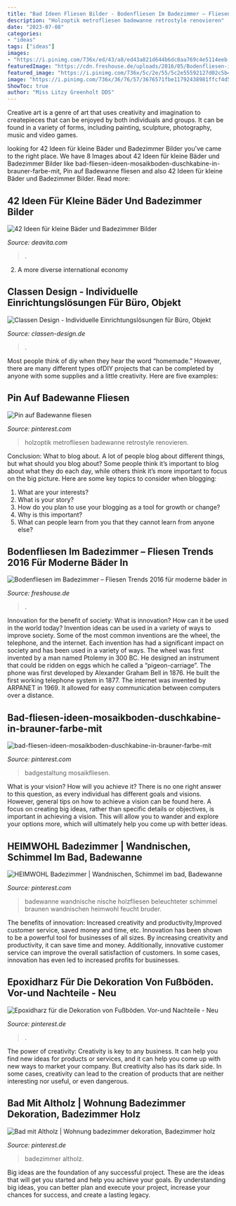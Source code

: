 ```yaml
---
title: "Bad Ideen Fliesen Bilder - Bodenfliesen Im Badezimmer – Fliesen Trends 2016 Für Moderne Bäder In"
description: "Holzoptik metrofliesen badewanne retrostyle renovieren"
date: "2023-07-08"
categories:
- "ideas"
tags: ["ideas"]
images:
- "https://i.pinimg.com/736x/ed/43/a8/ed43a821d644b6dc0aa769c4e5114eeb.jpg"
featuredImage: "https://cdn.freshouse.de/uploads/2016/05/Bodenfliesen-im-Badezimmer-–-Fliesen-Trends-2016-für-moderne-bäder-in-schwarzweiß-e1462474982375.jpg"
featured_image: "https://i.pinimg.com/736x/5c/2e/55/5c2e55592127d02c5b44b717ab4d6b26--walk-in.jpg"
image: "https://i.pinimg.com/736x/36/76/57/3676571fbe11792438981ffcf4d56041.jpg"
ShowToc: true
author: "Miss Litzy Greenholt DDS"
---
```



Creative art is a genre of art that uses creativity and imagination to createpieces that can be enjoyed by both individuals and groups. It can be found in a variety of forms, including painting, sculpture, photography, music and video games.

	

		
looking for 42 Ideen für kleine Bäder und Badezimmer Bilder you've came to the right place. We have 8 Images about 42 Ideen für kleine Bäder und Badezimmer Bilder like bad-fliesen-ideen-mosaikboden-duschkabine-in-brauner-farbe-mit, Pin auf Badewanne fliesen and also 42 Ideen für kleine Bäder und Badezimmer Bilder. Read more:
		
    
## 42 Ideen Für Kleine Bäder Und Badezimmer Bilder

<img loading=lazy src="http://deavita.com/wp-content/uploads/2014/09/kleines-bad-dusche-graue-fliesen-matt-duscheabtrennung-glaswand.jpg" onerror="this.onerror=null;this.src='https://tse2.mm.bing.net/th?id=OIP.Nepigpr4R3SxdHC7xPXrxQHaLb&amp;pid=15.1';" alt="42 Ideen für kleine Bäder und Badezimmer Bilder">

_Source: deavita.com_

>. 

	

2. A more diverse international economy 

    
## Classen Design - Individuelle Einrichtungslösungen Für Büro, Objekt

<img loading=lazy src="https://www.classen-design.de/de/UserFiles/106/de/galerie/20151124164614.jpg" onerror="this.onerror=null;this.src='https://tse3.mm.bing.net/th?id=OIP.qsDvYA117YNwDSUeYDXH_gHaLO&amp;pid=15.1';" alt="Classen Design - Individuelle Einrichtungslösungen für Büro, Objekt">

_Source: classen-design.de_

>. 

	

Most people think of diy when they hear the word “homemade.” However, there are many different types ofDIY projects that can be completed by anyone with some supplies and a little creativity. Here are five examples:

    
## Pin Auf Badewanne Fliesen

<img loading=lazy src="https://i.pinimg.com/736x/36/76/57/3676571fbe11792438981ffcf4d56041.jpg" onerror="this.onerror=null;this.src='https://tse1.mm.bing.net/th?id=OIP.l8JmtJ1UbDRr4HPURWaZ4AHaJ3&amp;pid=15.1';" alt="Pin auf Badewanne fliesen">

_Source: pinterest.com_

>holzoptik metrofliesen badewanne retrostyle renovieren. 

	

Conclusion: What to blog about.
A lot of people blog about different things, but what should you blog about? Some people think it’s important to blog about what they do each day, while others think it’s more important to focus on the big picture. Here are some key topics to consider when blogging:
1. What are your interests? 
2. What is your story? 
3. How do you plan to use your blogging as a tool for growth or change? 
4. Why is this important? 
5. What can people learn from you that they cannot learn from anyone else?

    
## Bodenfliesen Im Badezimmer – Fliesen Trends 2016 Für Moderne Bäder In

<img loading=lazy src="https://cdn.freshouse.de/uploads/2016/05/Bodenfliesen-im-Badezimmer-–-Fliesen-Trends-2016-für-moderne-bäder-in-schwarzweiß-e1462474982375.jpg" onerror="this.onerror=null;this.src='https://tse2.mm.bing.net/th?id=OIP.GZFUOY2POCdgTv-zqtdKswHaE5&amp;pid=15.1';" alt="Bodenfliesen im Badezimmer – Fliesen Trends 2016 für moderne bäder in">

_Source: freshouse.de_

>. 

	

Innovation for the benefit of society: What is innovation? How can it be used in the world today?
Invention ideas can be used in a variety of ways to improve society. Some of the most common inventions are the wheel, the telephone, and the internet. Each invention has had a significant impact on society and has been used in a variety of ways. The wheel was first invented by a man named Ptolemy in 300 BC. He designed an instrument that could be ridden on eggs which he called a “pigeon-carriage”. The phone was first developed by Alexander Graham Bell in 1876. He built the first working telephone system in 1877. The internet was invented by ARPANET in 1969. It allowed for easy communication between computers over a distance.

    
## Bad-fliesen-ideen-mosaikboden-duschkabine-in-brauner-farbe-mit

<img loading=lazy src="https://i.pinimg.com/736x/5c/2e/55/5c2e55592127d02c5b44b717ab4d6b26--walk-in.jpg" onerror="this.onerror=null;this.src='https://tse4.mm.bing.net/th?id=OIP.gCY32GpqsHEGuGTdLXqwpAHaLH&amp;pid=15.1';" alt="bad-fliesen-ideen-mosaikboden-duschkabine-in-brauner-farbe-mit">

_Source: pinterest.com_

>badgestaltung mosaikfliesen. 

	

What is your vision? How will you achieve it?
There is no one right answer to this question, as every individual has different goals and visions. However, general tips on how to achieve a vision can be found here. A focus on creating big ideas, rather than specific details or objectives, is important in achieving a vision. This will allow you to wander and explore your options more, which will ultimately help you come up with better ideas.

    
## HEIMWOHL Badezimmer | Wandnischen, Schimmel Im Bad, Badewanne

<img loading=lazy src="https://i.pinimg.com/736x/db/32/ca/db32ca596049197d8a1b0f606c4ff434.jpg" onerror="this.onerror=null;this.src='https://tse3.mm.bing.net/th?id=OIP.HvgKD5oPhipIadfrD1plNQHaJ3&amp;pid=15.1';" alt="HEIMWOHL Badezimmer | Wandnischen, Schimmel im bad, Badewanne">

_Source: pinterest.com_

>badewanne wandnische nische holzfliesen beleuchteter schimmel braunen wandnischen heimwohl feucht bruder. 

	

The benefits of innovation: Increased creativity and productivity,Improved customer service, saved money and time, etc.
Innovation has been shown to be a powerful tool for businesses of all sizes. By increasing creativity and productivity, it can save time and money. Additionally, innovative customer service can improve the overall satisfaction of customers. In some cases, innovation has even led to increased profits for businesses.

    
## Epoxidharz Für Die Dekoration Von Fußböden. Vor-und Nachteile - Neu

<img loading=lazy src="https://i.pinimg.com/736x/db/54/84/db5484948e5162fd5838a2c89521ef70.jpg" onerror="this.onerror=null;this.src='https://tse1.mm.bing.net/th?id=OIP.uDkdLTJl0wXLp17a2FyOgAHaFj&amp;pid=15.1';" alt="Epoxidharz für die Dekoration von Fußböden. Vor-und Nachteile - Neu">

_Source: pinterest.de_

>. 

	

The power of creativity:
Creativity is key to any business. It can help you find new ideas for products or services, and it can help you come up with new ways to market your company. But creativity also has its dark side. In some cases, creativity can lead to the creation of products that are neither interesting nor useful, or even dangerous.

    
## Bad Mit Altholz | Wohnung Badezimmer Dekoration, Badezimmer Holz

<img loading=lazy src="https://i.pinimg.com/736x/ed/43/a8/ed43a821d644b6dc0aa769c4e5114eeb.jpg" onerror="this.onerror=null;this.src='https://tse2.mm.bing.net/th?id=OIP.1SMpmxROPve9FeZfUu6HhgHaLH&amp;pid=15.1';" alt="Bad mit Altholz | Wohnung badezimmer dekoration, Badezimmer holz">

_Source: pinterest.de_

>badezimmer altholz. 

	

Big ideas are the foundation of any successful project. These are the ideas that will get you started and help you achieve your goals. By understanding big ideas, you can better plan and execute your project, increase your chances for success, and create a lasting legacy.

